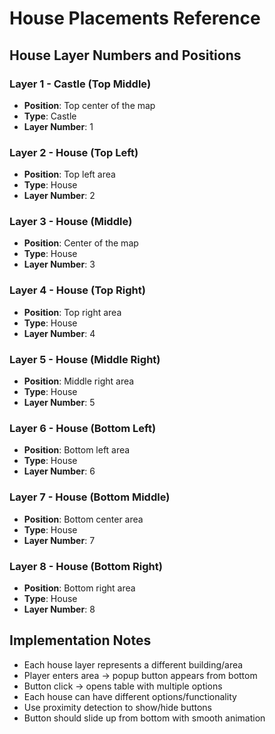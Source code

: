 # House Placements Reference

## House Layer Numbers and Positions

### Layer 1 - Castle (Top Middle)
- **Position**: Top center of the map
- **Type**: Castle
- **Layer Number**: 1

### Layer 2 - House (Top Left)
- **Position**: Top left area
- **Type**: House
- **Layer Number**: 2

### Layer 3 - House (Middle)
- **Position**: Center of the map
- **Type**: House
- **Layer Number**: 3

### Layer 4 - House (Top Right)
- **Position**: Top right area
- **Type**: House
- **Layer Number**: 4

### Layer 5 - House (Middle Right)
- **Position**: Middle right area
- **Type**: House
- **Layer Number**: 5

### Layer 6 - House (Bottom Left)
- **Position**: Bottom left area
- **Type**: House
- **Layer Number**: 6

### Layer 7 - House (Bottom Middle)
- **Position**: Bottom center area
- **Type**: House
- **Layer Number**: 7

### Layer 8 - House (Bottom Right)
- **Position**: Bottom right area
- **Type**: House
- **Layer Number**: 8

## Implementation Notes
- Each house layer represents a different building/area
- Player enters area → popup button appears from bottom
- Button click → opens table with multiple options
- Each house can have different options/functionality
- Use proximity detection to show/hide buttons
- Button should slide up from bottom with smooth animation
